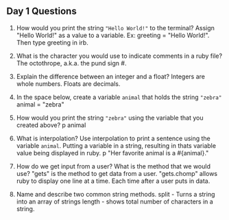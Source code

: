 ## Day 1 Questions

1. How would you print the string `"Hello World!"` to the terminal?
Assign "Hello World!" as a value to a variable. Ex: greeting = "Hello World!". Then type greeting in irb.

1. What is the character you would use to indicate comments in a ruby file?
The octothrope, a.k.a. the pund sign #.

1. Explain the difference between an integer and a float?
Integers are whole numbers.
Floats are decimals.

1. In the space below, create a variable `animal` that holds the string `"zebra"`
animal = "zebra"

1. How would you print the string `"zebra"` using the variable that you created above?
p animal

1. What is interpolation? Use interpolation to print a sentence using the variable `animal`.
Putting a variable in a string, resulting in thats variable value being displayed in ruby.
p "Her favorite animal is a #{animal}."

1. How do we get input from a user? What is the method that we would use?
"gets" is the method to get data from a user. "gets.chomp" allows ruby to display one line at a time. Each time after a user puts in data.

1. Name and describe two common string methods.
split - Turns a string into an array of strings
length - shows total number of characters in a string.
